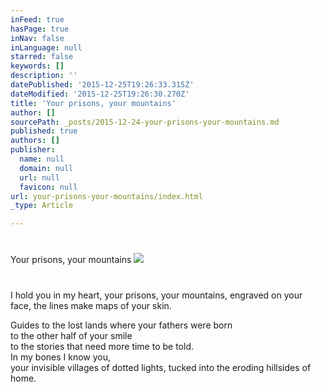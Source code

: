 ```yaml
---
inFeed: true
hasPage: true
inNav: false
inLanguage: null
starred: false
keywords: []
description: ''
datePublished: '2015-12-25T19:26:33.315Z'
dateModified: '2015-12-25T19:26:30.270Z'
title: 'Your prisons, your mountains'
author: []
sourcePath: _posts/2015-12-24-your-prisons-your-mountains.md
published: true
authors: []
publisher:
  name: null
  domain: null
  url: null
  favicon: null
url: your-prisons-your-mountains/index.html
_type: Article

---
```

# 

Your prisons, your mountains
![](https://the-grid-user-content.s3-us-west-2.amazonaws.com/822b02ce-a224-4e79-b7cc-3ac6aa721ecf.jpg)

# 

I hold you in my heart, your prisons, your mountains, engraved on your face, the lines make maps of your skin.

Guides to the lost lands where your fathers were born  
to the other half of your smile  
to the stories that need more time to be told.  
In my bones I know you,   
your invisible villages of dotted lights, tucked into the eroding hillsides of home.

#
